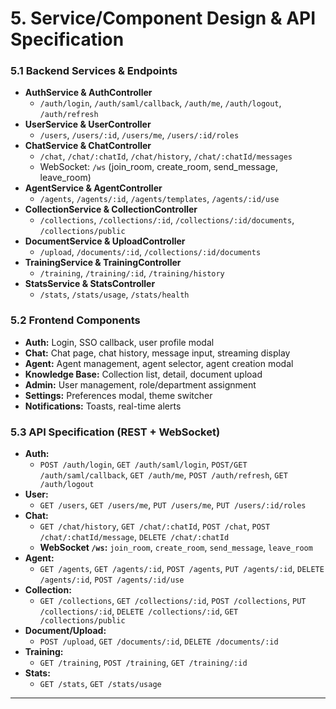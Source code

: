 # 5. Service/Component Design & API Specification

### 5.1 Backend Services & Endpoints

- **AuthService & AuthController**
  - `/auth/login`, `/auth/saml/callback`, `/auth/me`, `/auth/logout`, `/auth/refresh`
- **UserService & UserController**
  - `/users`, `/users/:id`, `/users/me`, `/users/:id/roles`
- **ChatService & ChatController**
  - `/chat`, `/chat/:chatId`, `/chat/history`, `/chat/:chatId/messages`
  - WebSocket: `/ws` (join_room, create_room, send_message, leave_room)
- **AgentService & AgentController**
  - `/agents`, `/agents/:id`, `/agents/templates`, `/agents/:id/use`
- **CollectionService & CollectionController**
  - `/collections`, `/collections/:id`, `/collections/:id/documents`, `/collections/public`
- **DocumentService & UploadController**
  - `/upload`, `/documents/:id`, `/collections/:id/documents`
- **TrainingService & TrainingController**
  - `/training`, `/training/:id`, `/training/history`
- **StatsService & StatsController**
  - `/stats`, `/stats/usage`, `/stats/health`

### 5.2 Frontend Components

- **Auth:** Login, SSO callback, user profile modal
- **Chat:** Chat page, chat history, message input, streaming display
- **Agent:** Agent management, agent selector, agent creation modal
- **Knowledge Base:** Collection list, detail, document upload
- **Admin:** User management, role/department assignment
- **Settings:** Preferences modal, theme switcher
- **Notifications:** Toasts, real-time alerts

### 5.3 API Specification (REST + WebSocket)

- **Auth:**
  - `POST /auth/login`, `GET /auth/saml/login`, `POST/GET /auth/saml/callback`, `GET /auth/me`, `POST /auth/refresh`, `GET /auth/logout`
- **User:**
  - `GET /users`, `GET /users/me`, `PUT /users/me`, `PUT /users/:id/roles`
- **Chat:**
  - `GET /chat/history`, `GET /chat/:chatId`, `POST /chat`, `POST /chat/:chatId/message`, `DELETE /chat/:chatId`
  - **WebSocket `/ws`:** `join_room`, `create_room`, `send_message`, `leave_room`
- **Agent:**
  - `GET /agents`, `GET /agents/:id`, `POST /agents`, `PUT /agents/:id`, `DELETE /agents/:id`, `POST /agents/:id/use`
- **Collection:**
  - `GET /collections`, `GET /collections/:id`, `POST /collections`, `PUT /collections/:id`, `DELETE /collections/:id`, `GET /collections/public`
- **Document/Upload:**
  - `POST /upload`, `GET /documents/:id`, `DELETE /documents/:id`
- **Training:**
  - `GET /training`, `POST /training`, `GET /training/:id`
- **Stats:**
  - `GET /stats`, `GET /stats/usage`

---
